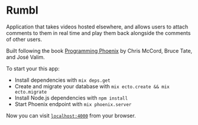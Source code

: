 # Rumbl

Application that takes videos hosted elsewhere, and allows users to attach comments to them in real time and play them back alongside the comments of other users. 

Built following the book [Programming Phoenix](https://pragprog.com/book/phoenix/programming-phoenix) by Chris McCord, Bruce Tate, and José Valim. 

To start your this app:

  * Install dependencies with `mix deps.get`
  * Create and migrate your database with `mix ecto.create && mix ecto.migrate`
  * Install Node.js dependencies with `npm install`
  * Start Phoenix endpoint with `mix phoenix.server`

Now you can visit [`localhost:4000`](http://localhost:4000) from your browser.
